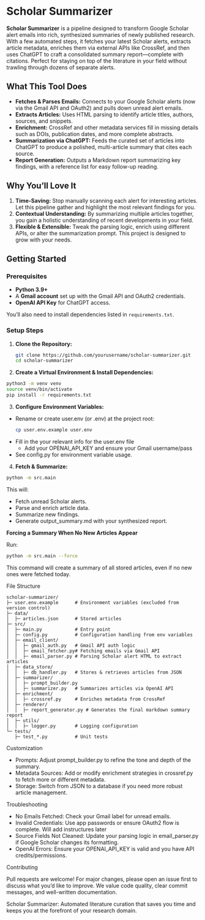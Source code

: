 # Scholar Summarizer

**Scholar Summarizer** is a pipeline designed to transform Google Scholar alert emails into rich, synthesized summaries of newly published research. With a few automated steps, it fetches your latest Scholar alerts, extracts article metadata, enriches them via external APIs like CrossRef, and then uses ChatGPT to craft a consolidated summary report—complete with citations. Perfect for staying on top of the literature in your field without trawling through dozens of separate alerts.

## What This Tool Does

- **Fetches & Parses Emails:** Connects to your Google Scholar alerts (now via the Gmail API and OAuth2) and pulls down unread alert emails.
- **Extracts Articles:** Uses HTML parsing to identify article titles, authors, sources, and snippets.
- **Enrichment:** CrossRef and other metadata services fill in missing details such as DOIs, publication dates, and more complete abstracts.
- **Summarization via ChatGPT:** Feeds the curated set of articles into ChatGPT to produce a polished, multi-article summary that cites each source.
- **Report Generation:** Outputs a Markdown report summarizing key findings, with a reference list for easy follow-up reading.

## Why You’ll Love It

1. **Time-Saving:** Stop manually scanning each alert for interesting articles. Let this pipeline gather and highlight the most relevant findings for you.
2. **Contextual Understanding:** By summarizing multiple articles together, you gain a holistic understanding of recent developments in your field.
3. **Flexible & Extensible:** Tweak the parsing logic, enrich using different APIs, or alter the summarization prompt. This project is designed to grow with your needs.

## Getting Started

### Prerequisites

- **Python 3.9+**  
- A **Gmail account** set up with the Gmail API and OAuth2 credentials.
- **OpenAI API Key** for ChatGPT access.

You’ll also need to install dependencies listed in `requirements.txt`.

### Setup Steps

1. **Clone the Repository:**
   ```bash
   git clone https://github.com/yourusername/scholar-summarizer.git
   cd scholar-summarizer
   ```
2.	**Create a Virtual Environment & Install Dependencies:**
   ```bash
   python3 -m venv venv
   source venv/bin/activate
   pip install -r requirements.txt
   ```

3. **Configure Environment Variables:**
- Rename or create user.env (or .env) at the project root:
   ```bash
   cp user.env.example user.env
   ```
- Fill in the your relevant info for the user.env file
   - Add your OPENAI_API_KEY and ensure your Gmail username/pass
- See config.py for environment variable usage.

4.	**Fetch & Summarize:**
   ```bash
   python -m src.main
   ```
This will:
- Fetch unread Scholar alerts.
- Parse and enrich article data.
- Summarize new findings.
- Generate output_summary.md with your synthesized report.

**Forcing a Summary When No New Articles Appear**

Run:
   ```bash
   python -m src.main --force
   ```
This command will create a summary of all stored articles, even if no new ones were fetched today.

File Structure
```
scholar-summarizer/
├─ user.env.example      # Environment variables (excluded from version control)
├─ data/
│  ├─ articles.json      # Stored articles
├─ src/
│  ├─ main.py            # Entry point
│  ├─ config.py          # Configuration handling from env variables
│  ├─ email_client/
│  │  ├─ gmail_auth.py   # Gmail API auth logic
│  │  ├─ email_fetcher.py# Fetching emails via Gmail API
│  │  ├─ email_parser.py # Parsing Scholar alert HTML to extract articles
│  ├─ data_store/
│  │  ├─ db_handler.py   # Stores & retrieves articles from JSON
│  ├─ summarizer/
│  │  ├─ prompt_builder.py
│  │  ├─ summarizer.py   # Summarizes articles via OpenAI API
│  ├─ enrichment/
│  │  ├─ crossref.py     # Enriches metadata from CrossRef
│  ├─ renderer/
│  │  ├─ report_generator.py # Generates the final markdown summary report
│  ├─ utils/
│  │  ├─ logger.py       # Logging configuration
└─ tests/
   ├─ test_*.py          # Unit tests
```

Customization
- Prompts: Adjust prompt_builder.py to refine the tone and depth of the summary.
- Metadata Sources: Add or modify enrichment strategies in crossref.py to fetch more or different metadata.
- Storage: Switch from JSON to a database if you need more robust article management.

Troubleshooting
- No Emails Fetched: Check your Gmail label for unread emails.
- Invalid Credentials: Use app passwords or ensure OAuth2 flow is complete. Will add instructures later
- Source Fields Not Cleaned: Update your parsing logic in email_parser.py if Google Scholar changes its formatting.
- OpenAI Errors: Ensure your OPENAI_API_KEY is valid and you have API credits/permissions.

Contributing

Pull requests are welcome! For major changes, please open an issue first to discuss what you’d like to improve. We value code quality, clear commit messages, and well-written documentation.

Scholar Summarizer: Automated literature curation that saves you time and keeps you at the forefront of your research domain.

